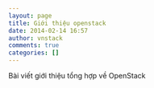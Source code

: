 ```yaml
---
layout: page
title: Giới thiệu openstack
date: 2014-02-14 16:57
author: vnstack
comments: true
categories: []
---
```

Bài viết giới thiệu tổng hợp về OpenStack
